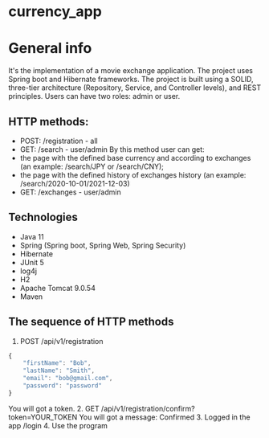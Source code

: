 # currency_app
# General info
It's the implementation of a movie exchange application. The project uses Spring boot and Hibernate frameworks. 
The project is built using a SOLID, three-tier architecture (Repository, Service, and Controller levels), and REST principles. 
Users can have two roles: admin or user. 


## HTTP methods: 
* POST: /registration - all
* GET: /search - user/admin
By this method user can get:
* the page with the defined base currency and according to exchanges (an example: /search/JPY or /search/CNY);
* the page with the defined history of exchanges history (an example: /search/2020-10-01/2021-12-03)
* GET: /exchanges - user/admin

## Technologies
* Java 11
* Spring (Spring boot, Spring Web, Spring Security)
* Hibernate
* JUnit 5
* log4j
* H2
* Apache Tomcat 9.0.54
* Maven

## The sequence of HTTP methods
1. POST /api/v1/registration
```javascript
{
    "firstName": "Bob",
    "lastName": "Smith",
    "email": "bob@gmail.com",
    "password": "password"
}
```
You will got a token.
2. GET /api/v1/registration/confirm?token=YOUR_TOKEN
You will got a message: Confirmed
3. Logged in the app /login
4. Use the program
